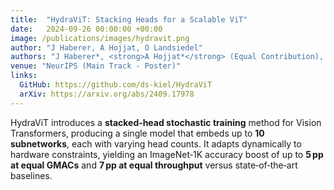 ```yaml
---
title:  "HydraViT: Stacking Heads for a Scalable ViT"
date:   2024-09-26 00:00:00 +00:00
image: /publications/images/hydravit.png
author: "J Haberer, A Hojjat, O Landsiedel"
authors: "J Haberer*, <strong>A Hojjat*</strong> (Equal Contribution), O Landsiedel"
venue: "NeurIPS (Main Track - Poster)"
links:
  GitHub: https://github.com/ds-kiel/HydraViT
  arXiv: https://arxiv.org/abs/2409.17978
---
```

HydraViT introduces a **stacked‑head stochastic training** method for Vision Transformers, producing a single model that embeds up to **10 subnetworks**, each with varying head counts. It adapts dynamically to hardware constraints, yielding an ImageNet‑1K accuracy boost of up to **5 pp at equal GMACs** and **7 pp at equal throughput** versus state‑of‑the‑art baselines.
